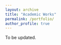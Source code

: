 ```yaml
---
layout: archive
title: "Academic Works"
permalink: /portfolio/
author_profile: true
---
```


To be updated.
